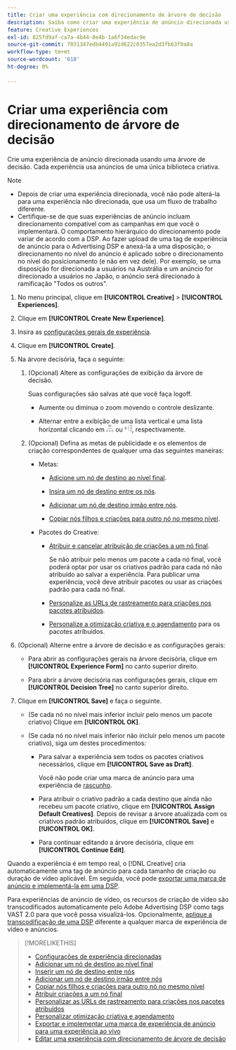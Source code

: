 ```yaml
---
title: Criar uma experiência com direcionamento de árvore de decisão
description: Saiba como criar uma experiência de anúncio direcionada usando uma árvore de decisão.
feature: Creative Experiences
exl-id: 825fd9af-ca7a-4b44-8e4b-1a6f34edac9e
source-git-commit: 7031347edb4491a91d622c0357ea2d3fb63f0a8a
workflow-type: tm+mt
source-wordcount: '618'
ht-degree: 0%

---
```


# Criar uma experiência com direcionamento de árvore de decisão

Crie uma experiência de anúncio direcionada usando uma árvore de decisão. Cada experiência usa anúncios de uma única biblioteca criativa.

>[!NOTE]
>
>* Depois de criar uma experiência direcionada, você não pode alterá-la para uma experiência não direcionada, que usa um fluxo de trabalho diferente.
>* Certifique-se de que suas experiências de anúncio incluam direcionamento compatível com as campanhas em que você o implementará. O comportamento hierárquico do direcionamento pode variar de acordo com a DSP. Ao fazer upload de uma tag de experiência de anúncio para o Advertising DSP e anexá-la a uma disposição, o direcionamento no nível do anúncio é aplicado sobre o direcionamento no nível do posicionamento (e não em vez dele). Por exemplo, se uma disposição for direcionada a usuários na Austrália e um anúncio for direcionado a usuários no Japão, o anúncio será direcionado à ramificação &quot;Todos os outros&quot;.

1. No menu principal, clique em **[!UICONTROL Creative]** > **[!UICONTROL Experiences]**.

1. Clique em **[!UICONTROL Create New Experience]**.

1. Insira as [configurações gerais de experiência](experience-settings-targeting.md).

1. Clique em **[!UICONTROL Create]**.

1. Na árvore decisória, faça o seguinte:

   1. (Opcional) Altere as configurações de exibição da árvore de decisão.

      Suas configurações são salvas até que você faça logoff.

      * Aumente ou diminua o zoom movendo o controle deslizante.

      * Alternar entre a exibição de uma lista vertical e uma lista horizontal clicando em ![Exibir como Árvore Vertical](/help/creative/assets/tree-vertical.png "Exibir como Árvore Vertical") ou ![Exibir como árvore horizontal](/help/creative/assets/tree-horizontal.png "Exibir como árvore horizontal"), respectivamente.

   1. (Opcional) Defina as metas de publicidade e os elementos de criação correspondentes de qualquer uma das seguintes maneiras:

      * Metas:

         * [Adicione um nó de destino ao nível final](experience-target-node-add-final.md).

         * [Insira um nó de destino entre os nós](experience-target-node-add-inner.md).

         * [Adicionar um nó de destino irmão entre nós](experience-target-node-add-sibling.md).

         * [Copiar nós filhos e criações para outro nó no mesmo nível](experience-target-node-copy.md).

      * Pacotes do Creative:

         * [Atribuir e cancelar atribuição de criações a um nó final](experience-assign-creative-bundles.md).

           Se não atribuir pelo menos um pacote a cada nó final, você poderá optar por usar os criativos padrão para cada nó não atribuído ao salvar a experiência. Para publicar uma experiência, você deve atribuir pacotes ou usar as criações padrão para cada nó final.

         * [Personalize as URLs de rastreamento para criações nos pacotes atribuídos](experience-tracking-urls-targeting.md).

         * [Personalize a otimização criativa e o agendamento](experience-optimization-scheduling-targeting.md) para os pacotes atribuídos.

1. (Opcional) Alterne entre a árvore de decisão e as configurações gerais:

   * Para abrir as configurações gerais na árvore decisória, clique em **[!UICONTROL Experience Form]** no canto superior direito.

   * Para abrir a árvore decisória nas configurações gerais, clique em **[!UICONTROL Decision Tree]** no canto superior direito.

1. Clique em **[!UICONTROL Save]** e faça o seguinte.

   * (Se cada nó no nível mais inferior incluir pelo menos um pacote criativo) Clique em **[!UICONTROL OK]**.

   * (Se cada nó no nível mais inferior não incluir pelo menos um pacote criativo), siga um destes procedimentos:

      * Para salvar a experiência sem todos os pacotes criativos necessários, clique em **[!UICONTROL Save as Draft]**.

        Você não pode criar uma marca de anúncio para uma experiência de [rascunho](experience-about.md#experience-statuses).

      * Para atribuir o criativo padrão a cada destino que ainda não recebeu um pacote criativo, clique em **[!UICONTROL Assign Default Creatives]**. Depois de revisar a árvore atualizada com os criativos padrão atribuídos, clique em **[!UICONTROL Save]** e **[!UICONTROL OK]**.

      * Para continuar editando a árvore decisória, clique em **[!UICONTROL Continue Edit]**.

Quando a experiência é em tempo real, o [!DNL Creative] cria automaticamente uma tag de anúncio para cada tamanho de criação ou duração de vídeo aplicável. Em seguida, você pode [exportar uma marca de anúncio e implementá-la em uma DSP](/help/creative/experiences/experience-tag-export.md).

Para experiências de anúncio de vídeo, os recursos de criação de vídeo são transcodificados automaticamente pelo Adobe Advertising DSP como tags VAST 2.0 para que você possa visualizá-los. Opcionalmente, [aplique a transcodificação de uma DSP](experience-tag-video-transcoding.md) diferente a qualquer marca de experiência de vídeo e anúncios.

>[!MORELIKETHIS]
>
>* [Configurações de experiência direcionadas](experience-settings-targeting.md)
>* [Adicionar um nó de destino ao nível final](experience-target-node-add-final.md)
>* [Inserir um nó de destino entre nós](experience-target-node-add-inner.md)
>* [Adicionar um nó de destino irmão entre nós](experience-target-node-add-sibling.md)
>* [Copiar nós filhos e criações para outro nó no mesmo nível](experience-target-node-copy.md)
>* [Atribuir criações a um nó final](experience-assign-creative-bundles.md)
>* [Personalizar as URLs de rastreamento para criações nos pacotes atribuídos](experience-tracking-urls-targeting.md)
>* [Personalizar otimização criativa e agendamento](experience-optimization-scheduling-targeting.md)
>* [Exportar e implementar uma marca de experiência de anúncio para uma experiência ao vivo](/help/creative/experiences/experience-tag-export.md)
>* [Editar uma experiência com direcionamento de árvore de decisão](experience-edit-targeting.md)
